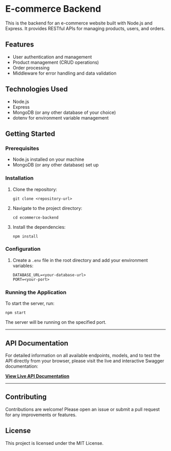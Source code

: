 # E-commerce Backend

This is the backend for an e-commerce website built with Node.js and Express. It provides RESTful APIs for managing products, users, and orders.

## Features

- User authentication and management
- Product management (CRUD operations)
- Order processing
- Middleware for error handling and data validation

## Technologies Used

- Node.js
- Express
- MongoDB (or any other database of your choice)
- dotenv for environment variable management

## Getting Started

### Prerequisites

- Node.js installed on your machine
- MongoDB (or any other database) set up

### Installation

1. Clone the repository:
   ```
   git clone <repository-url>
   ```
2. Navigate to the project directory:
   ```
   cd ecommerce-backend
   ```
3. Install the dependencies:
   ```
   npm install
   ```

### Configuration

1. Create a `.env` file in the root directory and add your environment variables:
   ```
   DATABASE_URL=<your-database-url>
   PORT=<your-port>
   ```

### Running the Application

To start the server, run:
```
npm start
```

The server will be running on the specified port.

---

## API Documentation

For detailed information on all available endpoints, models, and to test the API directly from your browser, please visit the live and interactive Swagger documentation:

**[View Live API Documentation](https://your-app-name.onrender.com/api-docs)**

---

## Contributing

Contributions are welcome! Please open an issue or submit a pull request for any improvements or features.

## License

This project is licensed under the MIT License.
